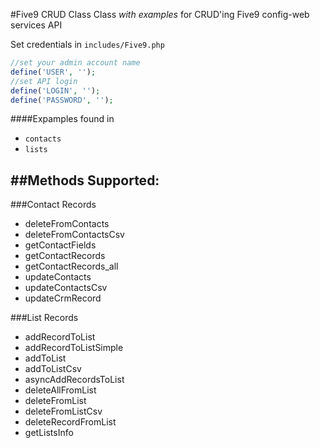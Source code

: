 #Five9 CRUD Class
Class *with examples* for CRUD'ing Five9 config-web services API

Set credentials in ```includes/Five9.php```
```php
//set your admin account name
define('USER', '');
//set API login
define('LOGIN', '');
define('PASSWORD', '');
```

####Expamples found in
* ``contacts`` 
* ``lists``

##Methods Supported:
---

###Contact Records

* deleteFromContacts
* deleteFromContactsCsv
* getContactFields
* getContactRecords
* getContactRecords_all
* updateContacts
* updateContactsCsv
* updateCrmRecord

###List Records

* addRecordToList
* addRecordToListSimple
* addToList
* addToListCsv
* asyncAddRecordsToList
* deleteAllFromList
* deleteFromList
* deleteFromListCsv
* deleteRecordFromList
* getListsInfo